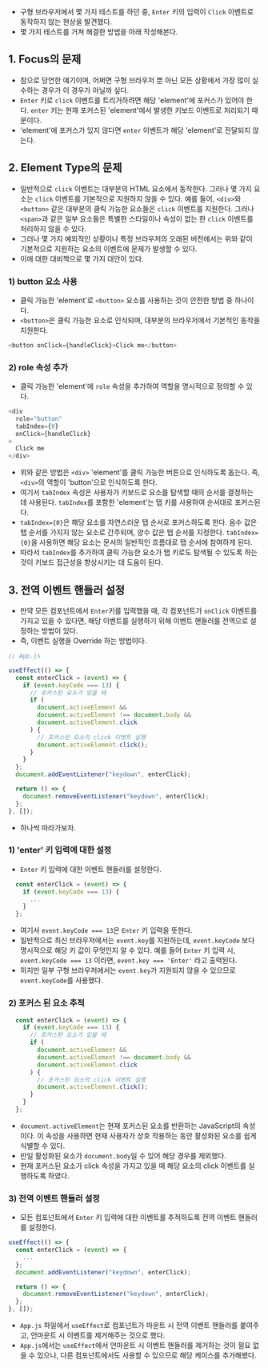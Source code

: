 - 구형 브라우저에서 몇 가지 테스트를 하던 중, `Enter` 키의 입력이 `Click` 이벤트로 동작하지 않는 현상을 발견했다.
- 몇 가지 테스트를 거쳐 해결한 방법을 아래 작성해본다.


## 1. Focus의 문제
- 참으로 당연한 얘기이며, 어쩌면 구형 브라우저 뿐 아닌 모든 상황에서 가장 많이 실수하는 경우가 이 경우가 아닐까 싶다.
- `Enter` 키로 `click` 이벤트를 트리거하려면 해당 'element'에 포커스가 있어야 한다. `enter` 키는 현재 포커스된 'element'에서 발생한 키보드 이벤트로 처리되기 때문이다.
- 'element'에 포커스가 있지 않다면 `enter` 이벤트가 해당 'element'로 전달되지 않는다.


## 2. Element Type의 문제
- 일반적으로 `click` 이벤트는 대부분의 HTML 요소에서 동작한다. 그러나 몇 가지 요소는 `click` 이벤트를 기본적으로 지원하지 않을 수 있다. 예를 들어, `<div>`와 `<button>` 같은 대부분의 클릭 가능한 요소들은 `click` 이벤트를 지원한다. 그러나 `<span>`과 같은 일부 요소들은 특별한 스타일이나 속성이 없는 한 `click` 이벤트를 처리하지 않을 수 있다.
- 그러나 몇 가지 예외적인 상황이나 특정 브라우저의 오래된 버전에서는 위와 같이 기본적으로 지원하는 요소의 이벤트에 문제가 발생할 수 있다.
- 이에 대한 대비책으로 몇 가지 대안이 있다.

### 1) button 요소 사용
- 클릭 가능한 'element'로 `<button>` 요소를 사용하는 것이 안전한 방법 중 하나이다.
- `<button>`은 클릭 가능한 요소로 인식되며, 대부분의 브라우저에서 기본적인 동작을 지원한다.
```js
<button onClick={handleClick}>Click me</button>
```

### 2) role 속성 추가
- 클릭 가능한 'element'에 `role` 속성을 추가하여 역할을 명시적으로 정의할 수 있다.
```js
<div
  role="button"
  tabIndex={0}
  onClick={handleClick}
>
  Click me
</div>
```
- 위와 같은 방법은 `<div>` 'element'를 클릭 가능한 버튼으로 인식하도록 돕는다. 즉, `<div>`의 역할이 'button'으로 인식하도록 한다.
- 여기서 `tabIndex` 속성은 사용자가 키보드로 요소를 탐색할 때의 순서를 결정하는 데 사용된다. `tabIndex`를 포함한 'element'는 탭 키를 사용하여 순서대로 포커스된다.
- `tabIndex={0}`은 해당 요소를 자연스러운 탭 순서로 포커스하도록 한다. 음수 값은 탭 순서를 가지지 않는 요소로 간주되며, 양수 값은 탭 순서를 지정한다. `tabIndex={0}`을 사용하면 해당 요소는 문서의 일반적인 흐름대로 탭 순서에 참여하게 된다.
- 따라서 `tabIndex`를 추가하여 클릭 가능한 요소가 탭 키로도 탐색될 수 있도록 하는 것이 키보드 접근성을 향상시키는 데 도움이 된다.


## 3. 전역 이벤트 핸들러 설정
- 만약 모든 컴포넌트에서 `Enter`키를 입력했을 때, 각 컴포넌트가 `onClick` 이벤트를 가지고 있을 수 있다면, 해당 이벤트를 실행하기 위해 이벤트 핸들러를 전역으로 설정하는 방법이 있다.
- 즉, 이벤트 실행을 Override 하는 방법이다.

```jsx
// App.js

useEffect(() => {
  const enterClick = (event) => {
    if (event.keyCode === 13) {
      // 포커스된 요소가 있을 때
      if (
        document.activeElement &&
        document.activeElement !== document.body &&
        document.activeElement.click
      ) {
        // 포커스된 요소의 click 이벤트 실행
        document.activeElement.click();
      }
    }
  };
  document.addEventListener("keydown", enterClick);

  return () => {
    document.removeEventListener("keydown", enterClick);
  };
}, []);
```
- 하나씩 따라가보자.

### 1) 'enter' 키 입력에 대한 설정
- `Enter` 키 입력에 대한 이벤트 핸들러를 설정한다.
```js
  const enterClick = (event) => {
    if (event.keyCode === 13) {
      ...
    }
  };
```
- 여기서 `event.keyCode === 13`은 `Enter` 키 입력을 뜻한다.
- 일반적으로 최신 브라우저에서는 `event.key`를 지원하는데, `event.keyCode` 보다 명시적으로 해당 키 값이 무엇인지 알 수 있다. 예를 들어 `Enter` 키 입력 시, `event.keyCode === 13` 이라면, `event.key === 'Enter'` 라고 출력된다.
- 하지만 일부 구형 브라우저에서는 `event.key`가 지원되지 않을 수 있으므로 `event.keyCode`를 사용했다.

### 2) 포커스 된 요소 추적
```js
  const enterClick = (event) => {
    if (event.keyCode === 13) {
      // 포커스된 요소가 있을 때
      if (
        document.activeElement &&
        document.activeElement !== document.body &&
        document.activeElement.click
      ) {
        // 포커스된 요소의 click 이벤트 실행
        document.activeElement.click();
      }
    }
  };
```
- `document.activeElement`는 현재 포커스된 요소를 반환하는 JavaScript의 속성이다. 이 속성을 사용하면 현재 사용자가 상호 작용하는 동안 활성화된 요소를 쉽게 식별할 수 있다.
- 만일 활성화된 요소가 `document.body`일 수 있어 해당 경우를 제외했다.
- 현재 포커스된 요소가 click 속성을 가지고 있을 때 해당 요소의 click 이벤트를 실행하도록 하였다.

### 3) 전역 이벤트 핸들러 설정
- 모든 컴포넌트에서 `Enter` 키 입력에 대한 이벤트를 추적하도록 전역 이벤트 핸들러를 설정한다.

```jsx
useEffect(() => {
  const enterClick = (event) => {
    ...
  };
  document.addEventListener("keydown", enterClick);

  return () => {
    document.removeEventListener("keydown", enterClick);
  };
}, []);
```
- `App.js` 파일에서 `useEffect`로 컴포넌트가 마운트 시 전역 이벤트 핸들러를 붙여주고, 언마운트 시 이벤트를 제거해주는 것으로 했다.
- `App.js`에서는 `useEffect`에서 언마운트 시 이벤트 핸들러를 제거하는 것이 필요 없을 수 있으나, 다른 컴포넌트에서도 사용할 수 있으므로 해당 케이스를 추가해봤다.